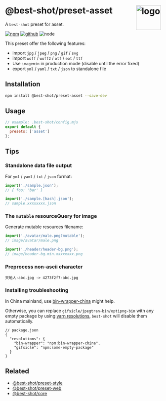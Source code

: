 # @best-shot/preset-asset <img src="https://cdn.jsdelivr.net/gh/best-shot/best-shot/packages/core/logo.svg" alt="logo" height="80" align="right">

A `best-shot` preset for asset.

[![npm][npm-badge]][npm-url]
[![github][github-badge]][github-url]
![node][node-badge]

[npm-url]: https://www.npmjs.com/package/@best-shot/preset-asset
[npm-badge]: https://img.shields.io/npm/v/@best-shot/preset-asset.svg?style=flat-square&logo=npm
[github-url]: https://github.com/best-shot/best-shot/tree/master/packages/preset-asset
[github-badge]: https://img.shields.io/npm/l/@best-shot/preset-asset.svg?style=flat-square&colorB=blue&logo=github
[node-badge]: https://img.shields.io/node/v/@best-shot/preset-asset.svg?style=flat-square&colorB=green&logo=node.js

This preset offer the following features:

- import `jpg` / `jpeg` / `png` / `gif` / `svg`
- import `woff` / `woff2` / `otf` / `eot` / `ttf`
- Use `imagemin` in production mode (disable until the error fixed)
- export `yml` / `yaml` / `txt` / `json` to standalone file

## Installation

```bash
npm install @best-shot/preset-asset --save-dev
```

## Usage

```mjs
// example: .best-shot/config.mjs
export default {
  presets: ['asset']
};
```

## Tips

### Standalone data file output

For `yml` / `yaml` / `txt` / `json` format:

```js
import('./sample.json');
// { foo: 'bar' }

import('./sample.[hash].json');
// sample.xxxxxxxx.json
```

### The `mutable` resourceQuery for image

Generate mutable resources filename:

```js
import('./avatar/male.png?mutable');
// image/avatar/male.png

import('./header/header-bg.png');
// image/header-bg.min.xxxxxxxx.png
```

### Preprocess non-ascii character

```plain
天地人-abc.jpg -> 4273f2f7-abc.jpg
```

### Installing troubleshooting

In China mainland, use [bin-wrapper-china](https://github.com/best-shot/bin-wrapper-china) might help.

Otherwise, you can replace `gifsicle/jpegtran-bin/optipng-bin` with any empty package by using [yarn resolutions](https://classic.yarnpkg.com/en/docs/selective-version-resolutions), `best-shot` will disable them automatically.

```jsonc
// package.json
{
  "resolutions": {
    "bin-wrapper": "npm:bin-wrapper-china",
    "gifsicle": "npm:some-empty-package"
  }
}
```

## Related

- [@best-shot/preset-style](../preset-style)
- [@best-shot/preset-web](../preset-web)
- [@best-shot/core](../core)
